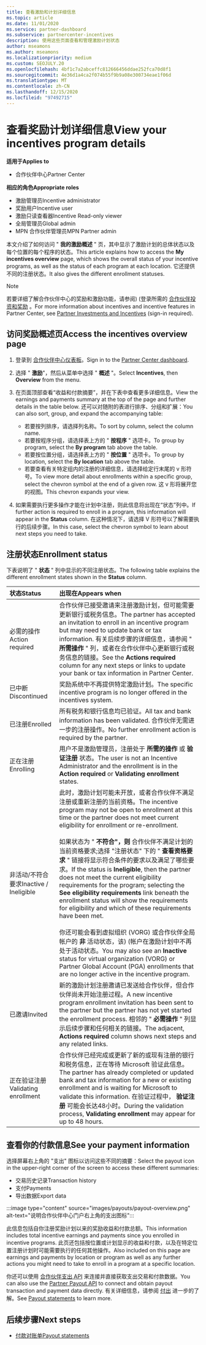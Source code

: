 ```yaml
---
title: 查看激励和计划详细信息
ms.topic: article
ms.date: 11/01/2020
ms.service: partner-dashboard
ms.subservice: partnercenter-incentives
description: 使用这些页面查看和管理激励计划状态
author: mseamons
ms.author: mseamons
ms.localizationpriority: medium
ms.custom: SEOJULY.20
ms.openlocfilehash: 4bf1c7a2abceffc812666456ddae252fca70d8f1
ms.sourcegitcommit: 4e36d1a4ca2f074b55f9b9a08e300734eae1f06d
ms.translationtype: MT
ms.contentlocale: zh-CN
ms.lasthandoff: 12/15/2020
ms.locfileid: "97492715"
---
```

# <a name="view-your-incentives-program-details"></a><span data-ttu-id="fe3e5-103">查看奖励计划详细信息</span><span class="sxs-lookup"><span data-stu-id="fe3e5-103">View your incentives program details</span></span>

<span data-ttu-id="fe3e5-104">**适用于**</span><span class="sxs-lookup"><span data-stu-id="fe3e5-104">**Applies to**</span></span>

- <span data-ttu-id="fe3e5-105">合作伙伴中心</span><span class="sxs-lookup"><span data-stu-id="fe3e5-105">Partner Center</span></span>

<span data-ttu-id="fe3e5-106">**相应的角色**</span><span class="sxs-lookup"><span data-stu-id="fe3e5-106">**Appropriate roles**</span></span>

- <span data-ttu-id="fe3e5-107">激励管理员</span><span class="sxs-lookup"><span data-stu-id="fe3e5-107">Incentive administrator</span></span>
- <span data-ttu-id="fe3e5-108">奖励用户</span><span class="sxs-lookup"><span data-stu-id="fe3e5-108">Incentive user</span></span>
- <span data-ttu-id="fe3e5-109">激励只读查看器</span><span class="sxs-lookup"><span data-stu-id="fe3e5-109">Incentive Read-only viewer</span></span>
- <span data-ttu-id="fe3e5-110">全局管理员</span><span class="sxs-lookup"><span data-stu-id="fe3e5-110">Global admin</span></span>
- <span data-ttu-id="fe3e5-111">MPN 合作伙伴管理员</span><span class="sxs-lookup"><span data-stu-id="fe3e5-111">MPN Partner admin</span></span>

<span data-ttu-id="fe3e5-112">本文介绍了如何访问 " **我的激励概述** " 页，其中显示了激励计划的总体状态以及每个位置的每个程序的状态。</span><span class="sxs-lookup"><span data-stu-id="fe3e5-112">This article explains how to access the **My incentives overview** page, which shows the overall status of your incentive programs, as well as the status of each program at each location.</span></span> <span data-ttu-id="fe3e5-113">它还提供不同的注册状态。</span><span class="sxs-lookup"><span data-stu-id="fe3e5-113">It also gives the different enrollment statuses.</span></span> 

>[!NOTE]
><span data-ttu-id="fe3e5-114">若要详细了解合作伙伴中心的奖励和激励功能，请参阅)  (登录所需的 [合作伙伴投资和奖励](https://partner.microsoft.com/membership/partner-incentives) 。</span><span class="sxs-lookup"><span data-stu-id="fe3e5-114">For more information about incentives and incentive features in Partner Center, see [Partner Investments and Incentives](https://partner.microsoft.com/membership/partner-incentives) (sign-in required).</span></span>

## <a name="access-the-incentives-overview-page"></a><span data-ttu-id="fe3e5-115">访问奖励概述页</span><span class="sxs-lookup"><span data-stu-id="fe3e5-115">Access the incentives overview page</span></span>

1. <span data-ttu-id="fe3e5-116">登录到 [合作伙伴中心仪表板](https://partner.microsoft.com/dashboard)。</span><span class="sxs-lookup"><span data-stu-id="fe3e5-116">Sign in to the [Partner Center dashboard](https://partner.microsoft.com/dashboard).</span></span>
1. <span data-ttu-id="fe3e5-117">选择 " **激励**"，然后从菜单中选择 " **概述** "。</span><span class="sxs-lookup"><span data-stu-id="fe3e5-117">Select **Incentives**, then **Overview** from the menu.</span></span>
1. <span data-ttu-id="fe3e5-118">在页面顶部查看“收益和付款摘要”，并在下表中查看更多详细信息。</span><span class="sxs-lookup"><span data-stu-id="fe3e5-118">View the earnings and payments summary at the top of the page and further details in the table below.</span></span> <span data-ttu-id="fe3e5-119">还可以对随附的表进行排序、分组和扩展：</span><span class="sxs-lookup"><span data-stu-id="fe3e5-119">You can also sort, group, and expand the accompanying table:</span></span>

   - <span data-ttu-id="fe3e5-120">若要按列排序，请选择列名称。</span><span class="sxs-lookup"><span data-stu-id="fe3e5-120">To sort by column, select the column name.</span></span>
   - <span data-ttu-id="fe3e5-121">若要按程序分组，请选择表上方的 " **按程序** " 选项卡。</span><span class="sxs-lookup"><span data-stu-id="fe3e5-121">To group by program, select the **By program** tab above the table.</span></span>
   - <span data-ttu-id="fe3e5-122">若要按位置分组，请选择表上方的 " **按位置** " 选项卡。</span><span class="sxs-lookup"><span data-stu-id="fe3e5-122">To group by location, select the **By location** tab above the table.</span></span>
   - <span data-ttu-id="fe3e5-123">若要查看有关特定组内的注册的详细信息，请选择给定行末尾的 v 形符号。</span><span class="sxs-lookup"><span data-stu-id="fe3e5-123">To view more detail about enrollments within a specific group, select the chevron symbol at the end of a given row.</span></span> <span data-ttu-id="fe3e5-124">这 v 形将展开您的视图。</span><span class="sxs-lookup"><span data-stu-id="fe3e5-124">This chevron expands your view.</span></span>
1. <span data-ttu-id="fe3e5-125">如果需要执行更多操作才能在计划中注册，则此信息将出现在“状态”列中。</span><span class="sxs-lookup"><span data-stu-id="fe3e5-125">If further action is required to enroll in a program, this information will appear in the **Status** column.</span></span> <span data-ttu-id="fe3e5-126">在这种情况下，请选择 V 形符号以了解需要执行的后续步骤。</span><span class="sxs-lookup"><span data-stu-id="fe3e5-126">In this case, select the chevron symbol to learn about next steps you need to take.</span></span>

## <a name="enrollment-status"></a><span data-ttu-id="fe3e5-127">注册状态</span><span class="sxs-lookup"><span data-stu-id="fe3e5-127">Enrollment status</span></span>

<span data-ttu-id="fe3e5-128">下表说明了 " **状态** " 列中显示的不同注册状态。</span><span class="sxs-lookup"><span data-stu-id="fe3e5-128">The following table explains the different enrollment states shown in the **Status** column.</span></span>

| <span data-ttu-id="fe3e5-129">**状态**</span><span class="sxs-lookup"><span data-stu-id="fe3e5-129">**Status**</span></span>         | <span data-ttu-id="fe3e5-130">**出现在**</span><span class="sxs-lookup"><span data-stu-id="fe3e5-130">**Appears when**</span></span> |
|:------------------------------------|:------------------|
| <span data-ttu-id="fe3e5-131">必需的操作</span><span class="sxs-lookup"><span data-stu-id="fe3e5-131">Action required</span></span>  | <span data-ttu-id="fe3e5-132">合作伙伴已接受邀请来注册激励计划，但可能需要更新银行或税务信息。</span><span class="sxs-lookup"><span data-stu-id="fe3e5-132">The partner has accepted an invitation to enroll in an incentive program but may need to update bank or tax information.</span></span> <span data-ttu-id="fe3e5-133">有关后续步骤的详细信息，请参阅 " **所需操作** " 列，或者在合作伙伴中心更新银行或税务信息的链接。</span><span class="sxs-lookup"><span data-stu-id="fe3e5-133">See the **Actions required** column for any next steps or links to update your bank or tax information in Partner Center.</span></span> |
| <span data-ttu-id="fe3e5-134">已中断</span><span class="sxs-lookup"><span data-stu-id="fe3e5-134">Discontinued</span></span>  | <span data-ttu-id="fe3e5-135">奖励系统中不再提供特定激励计划。</span><span class="sxs-lookup"><span data-stu-id="fe3e5-135">The specific incentive program is no longer offered in the incentives system.</span></span> |
| <span data-ttu-id="fe3e5-136">已注册</span><span class="sxs-lookup"><span data-stu-id="fe3e5-136">Enrolled</span></span>  | <span data-ttu-id="fe3e5-137">所有税务和银行信息均已验证。</span><span class="sxs-lookup"><span data-stu-id="fe3e5-137">All tax and bank information has been validated.</span></span> <span data-ttu-id="fe3e5-138">合作伙伴无需进一步的注册操作。</span><span class="sxs-lookup"><span data-stu-id="fe3e5-138">No further enrollment action is required by the partner.</span></span> |
| <span data-ttu-id="fe3e5-139">正在注册</span><span class="sxs-lookup"><span data-stu-id="fe3e5-139">Enrolling</span></span>  | <span data-ttu-id="fe3e5-140">用户不是激励管理员，注册处于 **所需的操作** 或 **验证注册** 状态。</span><span class="sxs-lookup"><span data-stu-id="fe3e5-140">The user is not an Incentive Administrator and the enrollment is in the **Action required** or **Validating enrollment** states.</span></span>|
| <span data-ttu-id="fe3e5-141">非活动/不符合要求</span><span class="sxs-lookup"><span data-stu-id="fe3e5-141">Inactive / Ineligible</span></span> | <span data-ttu-id="fe3e5-142">此时，激励计划可能未开放，或者合作伙伴不满足注册或重新注册的当前资格。</span><span class="sxs-lookup"><span data-stu-id="fe3e5-142">The incentive program may not be open to enrollment at this time or the partner does not meet current eligibility for enrollment or re-enrollment.</span></span> <br><br> <span data-ttu-id="fe3e5-143">如果状态为 " **不符合"，则** 合作伙伴不满足计划的当前资格要求;选择 "注册状态" 下的 " **查看资格要求** " 链接将显示符合条件的要求以及满足了哪些要求。</span><span class="sxs-lookup"><span data-stu-id="fe3e5-143">If the status is **Ineligible**, then the partner does not meet the current eligibility requirements for the program; selecting the **See eligibility requirements** link beneath the enrollment status will show the requirements for eligibility and which of these requirements have been met.</span></span> <br><br> <span data-ttu-id="fe3e5-144">你还可能会看到虚拟组织 (VORG) 或合作伙伴全局帐户的 **非** 活动状态，该)  (帐户在激励计划中不再处于活动状态。</span><span class="sxs-lookup"><span data-stu-id="fe3e5-144">You may also see an **Inactive** status for virtual organization (VORG) or Partner Global Account (PGA) enrollments that are no longer active in the incentive program.</span></span>  |
| <span data-ttu-id="fe3e5-145">已邀请</span><span class="sxs-lookup"><span data-stu-id="fe3e5-145">Invited</span></span>  | <span data-ttu-id="fe3e5-146">新的激励计划注册邀请已发送给合作伙伴，但合作伙伴尚未开始注册过程。</span><span class="sxs-lookup"><span data-stu-id="fe3e5-146">A new incentive program enrollment invitation has been sent to the partner but the partner has not yet started the enrollment process.</span></span> <span data-ttu-id="fe3e5-147">相邻的 " **必需操作** " 列显示后续步骤和任何相关的链接。</span><span class="sxs-lookup"><span data-stu-id="fe3e5-147">The adjacent, **Actions required** column shows next steps and any related links.</span></span>  |
| <span data-ttu-id="fe3e5-148">正在验证注册</span><span class="sxs-lookup"><span data-stu-id="fe3e5-148">Validating enrollment</span></span>  | <span data-ttu-id="fe3e5-149">合作伙伴已经完成或更新了新的或现有注册的银行和税务信息，正在等待 Microsoft 验证此信息。</span><span class="sxs-lookup"><span data-stu-id="fe3e5-149">The partner has already completed or updated bank and tax information for a new or existing enrollment and is waiting for Microsoft to validate this information.</span></span> <span data-ttu-id="fe3e5-150">在验证过程中， **验证注册** 可能会长达48小时。</span><span class="sxs-lookup"><span data-stu-id="fe3e5-150">During the validation process, **Validating enrollment** may appear for up to 48 hours.</span></span>  |

## <a name="see-your-payment-information"></a><span data-ttu-id="fe3e5-151">查看你的付款信息</span><span class="sxs-lookup"><span data-stu-id="fe3e5-151">See your payment information</span></span>

<span data-ttu-id="fe3e5-152">选择屏幕右上角的 "支出" 图标以访问这些不同的摘要：</span><span class="sxs-lookup"><span data-stu-id="fe3e5-152">Select the payout icon in the upper-right corner of the screen to access these different summaries:</span></span>

- <span data-ttu-id="fe3e5-153">交易历史记录</span><span class="sxs-lookup"><span data-stu-id="fe3e5-153">Transaction history</span></span>
- <span data-ttu-id="fe3e5-154">支付</span><span class="sxs-lookup"><span data-stu-id="fe3e5-154">Payments</span></span>
- <span data-ttu-id="fe3e5-155">导出数据</span><span class="sxs-lookup"><span data-stu-id="fe3e5-155">Export data</span></span>

:::image type="content" source="images/payouts/payout-overview.png" alt-text="说明合作伙伴中心门户右上角的支出图标":::

<span data-ttu-id="fe3e5-157">此信息包括自你注册奖励计划以来的奖励收益和付款总额。</span><span class="sxs-lookup"><span data-stu-id="fe3e5-157">This information includes total incentive earnings and payments since you enrolled in incentive programs.</span></span> <span data-ttu-id="fe3e5-158">此页还包括按位置或计划显示的收益和付款，以及在特定位置注册计划时可能需要执行的任何其他操作。</span><span class="sxs-lookup"><span data-stu-id="fe3e5-158">Also included on this page are earnings and payments by location or program as well as any further actions you might need to take to enroll in a program at a specific location.</span></span> 

<span data-ttu-id="fe3e5-159">你还可以使用 [合作伙伴支出 API](https://apidocs.microsoft.com/services/partnerpayouts) 来连接并直接获取支出交易和付款数据。</span><span class="sxs-lookup"><span data-stu-id="fe3e5-159">You can also use the [Partner Payout API](https://apidocs.microsoft.com/services/partnerpayouts) to connect and obtain payout transaction and payment data directly.</span></span> <span data-ttu-id="fe3e5-160">有关详细信息，请参阅 [付出](payout-statement.md) 进一步的了解。</span><span class="sxs-lookup"><span data-stu-id="fe3e5-160">See [Payout statements](payout-statement.md) to learn more.</span></span>

## <a name="next-steps"></a><span data-ttu-id="fe3e5-161">后续步骤</span><span class="sxs-lookup"><span data-stu-id="fe3e5-161">Next steps</span></span>
- [<span data-ttu-id="fe3e5-162">付款对账单</span><span class="sxs-lookup"><span data-stu-id="fe3e5-162">Payout statements</span></span>](payout-statement.md)
